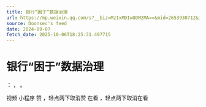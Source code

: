 ```yaml
---
title: 银行“困于”数据治理
url: https://mp.weixin.qq.com/s?__biz=MzIxMDIwODM2MA==&mid=2653930712&idx=1&sn=c3bb467ebea61a6ab7d19e8bd6005433
source: Doonsec's feed
date: 2024-09-07
fetch_date: 2025-10-06T18:25:31.497715
---
```


# 银行“困于”数据治理

：
，
。

视频
小程序
赞
，轻点两下取消赞
在看
，轻点两下取消在看